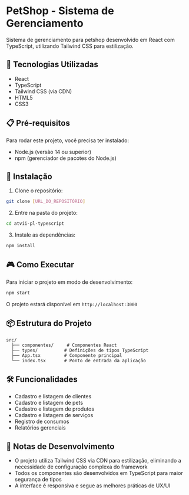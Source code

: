 # PetShop - Sistema de Gerenciamento

Sistema de gerenciamento para petshop desenvolvido em React com TypeScript, utilizando Tailwind CSS para estilização.

## 🚀 Tecnologias Utilizadas

- React
- TypeScript
- Tailwind CSS (via CDN)
- HTML5
- CSS3

## 📋 Pré-requisitos

Para rodar este projeto, você precisa ter instalado:

- Node.js (versão 14 ou superior)
- npm (gerenciador de pacotes do Node.js)

## 🔧 Instalação

1. Clone o repositório:
```bash
git clone [URL_DO_REPOSITÓRIO]
```

2. Entre na pasta do projeto:
```bash
cd atvii-pl-typescript
```

3. Instale as dependências:
```bash
npm install
```

## 🎮 Como Executar

Para iniciar o projeto em modo de desenvolvimento:

```bash
npm start
```

O projeto estará disponível em `http://localhost:3000`

## 📦 Estrutura do Projeto

```
src/
  ├── componentes/     # Componentes React
  ├── types/          # Definições de tipos TypeScript
  ├── App.tsx         # Componente principal
  └── index.tsx       # Ponto de entrada da aplicação
```

## 🛠️ Funcionalidades

- Cadastro e listagem de clientes
- Cadastro e listagem de pets
- Cadastro e listagem de produtos
- Cadastro e listagem de serviços
- Registro de consumos
- Relatórios gerenciais

## 📝 Notas de Desenvolvimento

- O projeto utiliza Tailwind CSS via CDN para estilização, eliminando a necessidade de configuração complexa do framework
- Todos os componentes são desenvolvidos em TypeScript para maior segurança de tipos
- A interface é responsiva e segue as melhores práticas de UX/UI
